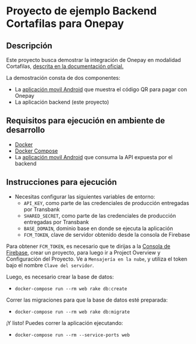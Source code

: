 # Proyecto de ejemplo Backend Cortafilas para Onepay

## Descripción

Este proyecto busca demostrar la integración de Onepay en modalidad Cortafilas, [descrita en la documentación oficial.](https://www.transbankdevelopers.cl/documentacion/onepay#integracion-cortafila)

La demostración consta de dos componentes:

- La [aplicación movil Android](https://github.com/continuum/transbank-demo-cortafilas-android-onepay) que muestra el código QR para pagar con Onepay
- La aplicación backend (este proyecto)


## Requisitos para ejecución en ambiente de desarrollo

- [Docker](https://www.docker.com)
- [Docker Compose](https://docs.docker.com/compose/install/)
- La [aplicación movil Android](https://github.com/continuum/transbank-demo-cortafilas-android-onepay) que consuma la API expuesta por el backend

## Instrucciones para ejecución

- Necesitas configurar las siguientes variables de entorno:
  - `API_KEY`, como parte de las credenciales de producción entregadas por Transbank
  - `SHARED_SECRET`, como parte de las credenciales de producción entregadas por Transbank
  - `BASE_DOMAIN`, dominio base en donde se ejecuta la aplicación
  - `FCM_TOKEN`, clave de servidor obtenido desde la consola de Firebase

Para obtener `FCM_TOKEN`, es necesario que te dirijas a la [Consola de Firebase](https://console.firebase.google.com), crear un proyecto, para luego ir a Project Overview y Configuración del Proyecto. Ve a `Mensajería en la nube`, y utiliza el token bajo el nombre `Clave del servidor`.

Luego, es necesario crear la base de datos:

- `docker-compose run --rm web rake db:create`

Correr las migraciones para que la base de datos esté preparada:

- `docker-compose run --rm web rake db:migrate`

¡Y listo! Puedes correr la aplicación ejecutando:

- `docker-compose run --rm --service-ports web`
